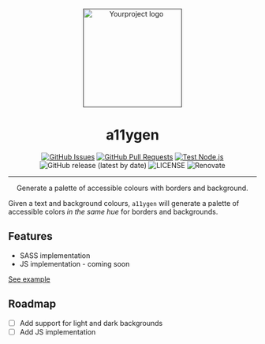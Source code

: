 <p align="center">
  <a href="" rel="noopener">
  <img width=200px height=200px src="https://placehold.jp/000000/ffffff/200x200.png?text=Yourproject&css=%7B%22border-radius%22%3A%22%20100px%22%7D" alt="Yourproject logo"></a>
</p>

<h1 align="center">a11ygen</h1>

<div align="center">

[![GitHub Issues](https://img.shields.io/github/issues/AlexSkrypnyk/a11ygen.svg)](https://github.com/AlexSkrypnyk/a11ygen/issues)
[![GitHub Pull Requests](https://img.shields.io/github/issues-pr/AlexSkrypnyk/a11ygen.svg)](https://github.com/AlexSkrypnyk/a11ygen/pulls)
[![Test Node.js](https://github.com/AlexSkrypnyk/a11ygen/actions/workflows/test-nodejs.yml/badge.svg)](https://github.com/AlexSkrypnyk/a11ygen/actions/workflows/test-nodejs.yml)
![GitHub release (latest by date)](https://img.shields.io/github/v/release/AlexSkrypnyk/a11ygen)
![LICENSE](https://img.shields.io/github/license/AlexSkrypnyk/a11ygen)
![Renovate](https://img.shields.io/badge/renovate-enabled-green?logo=renovatebot)

</div>

---

<p align="center"> Generate a palette of accessible colours with borders and background.
    <br>
</p>

Given a text and background colours, `a11ygen` will generate a palette of
accessible colors *in the same hue* for borders and backgrounds.

## Features

- SASS implementation
- JS implementation - coming soon

[See example](colors.html)

## Roadmap

- [ ] Add support for light and dark backgrounds
- [ ] Add JS implementation
